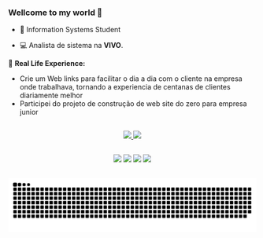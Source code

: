 ### Wellcome to my world 👋
- 🌱 Information Systems Student

- 💻 Analista de sistema na <strong>VIVO</strong>.

🚀 <strong>Real Life Experience:</strong>
- Crie um Web links para facilitar o dia a dia com o cliente na empresa onde trabalhava, tornando a experiencia de centanas de clientes diariamente melhor <br>
- Participei do projeto de construção de web site do zero para empresa junior 
##
<div align="center">
  <a href="">
  <img height="160em" src="https://github-readme-stats.vercel.app/api?username=Lucca7r&show_icons=true&theme=tokyonight&include_all_commits=true&count_private=true"/>
  <img height="160em" src="https://github-readme-stats.vercel.app/api/top-langs/?username=Lucca7r&layout=compact&langs_count=7&theme=tokyonight"/>
</div>

##
 <div align="center">
  <a href="https://www.instagram.com/lucca7r_/" target="_blank"><img src="https://img.shields.io/badge/-Instagram-%23E4405F?style=for-the-badge&logo=instagram&logoColor=white" target="_blank"></a>
 	<a href="https://twitter.com/lucca01silva/" target="_blank"><img src="https://img.shields.io/badge/Twitter-1DA1F2?style=for-the-badge&logo=twitter&logoColor=white" target="_blank"></a>
  <a href = "mailto:lucca01silva@gmail.com"><img src="https://img.shields.io/badge/-Gmail-%23333?style=for-the-badge&logo=gmail&logoColor=white" target="_blank"></a>
  <a href="https://www.linkedin.com/in/lucas-rsilva0" target="_blank"><img src="https://img.shields.io/badge/-LinkedIn-%230077B5?style=for-the-badge&logo=linkedin&logoColor=white" target="_blank"></a>
   
 ##
   
   ![Snake animation](https://github.com/Lucca7r/Lucca7r/blob/output/github-contribution-grid-snake.svg)
  </div>
